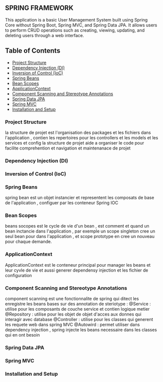 ## SPRING FRAMEWORK

This application is a basic User Management System 
built using Spring Core without Spring Boot, 
Spring MVC, and Spring Data JPA. It allows users to perform CRUD operations 
such as creating, viewing, updating, and deleting users through a web interface.

## Table of Contents
- [Project Structure](#project-structure)
- [Dependency Injection (DI)](#dependency-injection-di)
- [Inversion of Control (IoC)](#inversion-of-control-ioc)
- [Spring Beans](#spring-beans)
- [Bean Scopes](#bean-scopes)
- [ApplicationContext](#applicationcontext)
- [Component Scanning and Stereotype Annotations](#component-scanning-and-stereotype-annotations)
- [Spring Data JPA](#spring-data-jpa)
- [Spring MVC](#spring-mvc)
- [Installation and Setup](#installation-and-setup)

### Project Structure
la structure de projet est l'organisation des packages et les fichiers dans l'application , contien 
les repertoires pour les controllers et les models et les services et config
la structure de projet aide a organiser le code pour facilite comprehention et navigation et maintenanace de projet 
### Dependency Injection (DI)

### Inversion of Control (IoC)

### Spring Beans
spring bean est un objet instancier et representent les composats de base de l'application , configuer par les conteneur Spring IOC

### Bean Scopes
beans socopes est le cycle de vie d'un bean , est comment et quand un bean inctancie dans l'application , par exemple un scope singleton cree un seul bean pour dans l'application , et scope prototype en cree un nouveau pour chaque demande.

### ApplicationContext
ApplicationContext est le conteneur principal pour manager les beans et leur cyvle de vie et aussi generer dependensy injection et les fichier de configuration

### Component Scanning and Stereotype Annotations
component scanning est une fonctionnalite de spring qui ditect les enregistre les beans bases sur des annotation de steriotype :
@Service : utilise pour les composants de couche service et contien logique metier
@Repository : utilise pour les objet de objet d'acces aux donnes qui interagir avec database
@Controller : utilise pour les classes qui generent les requete web dans spring MVC
@Autowird : permet utiliser dans dependency injection , spring injecte les beans necessaire dans les classes qui en ont besoin

### Spring Data JPA

### Spring MVC

### Installation and Setup

